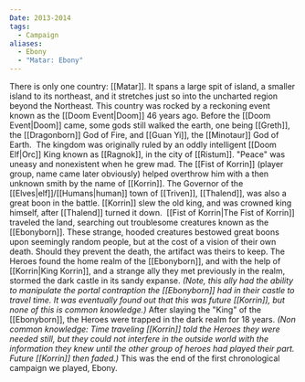 ```yaml
---
Date: 2013-2014
tags:
  - Campaign
aliases:
  - Ebony
  - "Matar: Ebony"
---
```

There is only one country: [[Matar]]. It spans a large spit of island, a smaller island to its northeast, and it stretches just so into the uncharted region beyond the Northeast. This country was rocked by a reckoning event known as the [[Doom Event|Doom]] 46 years ago. Before the [[Doom Event|Doom]] came, some gods still walked the earth, one being [[Greth]], the [[Dragonborn]] God of Fire, and [[Guan Yi]], the [[Minotaur]] God of Earth. 
The kingdom was originally ruled by an oddly intelligent [[Doom Elf|Orc]] King known as [[Ragnok]], in the city of [[Ristum]]. "Peace" was uneasy and nonexistent when he grew mad. The [[Fist of Korrin]] (player group, name came later obviously) helped overthrow him with a then unknown smith by the name of [[Korrin]]. The Governor of the [[Elves|elf]]/[[Humans|human]] town of [[Triven]], [[Thalend]], was also a great boon in the battle. [[Korrin]] slew the old king, and was crowned king himself, after [[Thalend]] turned it down. 
[[Fist of Korrin|The Fist of Korrin]] traveled the land, searching out troublesome creatures known as the [[Ebonyborn]]. These strange, hooded creatures bestowed great boons upon seemingly random people, but at the cost of a vision of their own death. Should they prevent the death, the artifact was theirs to keep. The Heroes found the home realm of the [[Ebonyborn]], and with the help of [[Korrin|King Korrin]], and a strange ally they met previously in the realm, stormed the dark castle in its sandy expanse. *(Note, this ally had the ability to manipulate the portal contraption the [[Ebonyborn]] had in their castle to travel time. It was eventually found out that this was future [[Korrin]], but none of this is common knowledge.)* After slaying the "King" of the [[Ebonyborn]], the Heroes were trapped in the dark realm for 18 years. *(Non common knowledge: Time traveling [[Korrin]] told the Heroes they were needed still, but they could not interfere in the outside world with the information they knew until the other group of heroes had played their part. Future [[Korrin]] then faded.)* This was the end of the first chronological campaign we played, Ebony.